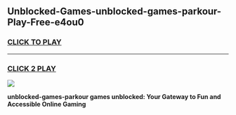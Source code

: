 
## Unblocked-Games-unblocked-games-parkour-Play-Free-e4ou0
<h3>
<a href="https://premium76.site?title=unblocked-games-parkour&ref=23A">CLICK TO PLAY</a></h3>
<hr>

<h3>
<a href="https://premium76.site?title=unblocked-games-parkour&ref=23A">CLICK 2 PLAY</a>
  
</h3>

<a href="https://premium76.site?title=unblocked-games-parkour&ref=23A"><img src="https://clearcache.store/games.png"></a>


**unblocked-games-parkour games unblocked: Your Gateway to Fun and Accessible Online Gaming**
